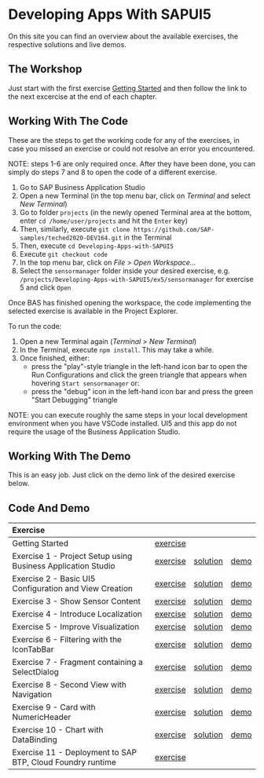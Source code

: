 # Developing Apps With SAPUI5
On this site you can find an overview about the available exercises, the respective solutions and live demos.

## The Workshop
Just start with the first exercise [Getting Started](https://github.com/SAP-samples/teched2020-DEV164/tree/master/exercises/ex0/README.md) and then follow the link to the next excercise at the end of each chapter.

## Working With The Code

These are the steps to get the working code for any of the exercises, in case you missed an exercise or could not resolve an error you encountered.

NOTE: steps 1-6 are only required once. After they have been done, you can simply do steps 7 and 8 to open the code of a different exercise.

1. Go to SAP Business Application Studio
2. Open a new Terminal (in the top menu bar, click on *Terminal* and select *New Terminal*)
3. Go to folder `projects` (in the newly opened Terminal area at the bottom, enter `cd /home/user/projects` and hit the `Enter` key)
4. Then, similarly, execute `git clone https://github.com/SAP-samples/teched2020-DEV164.git` in the Terminal
5. Then, execute `cd Developing-Apps-with-SAPUI5`
6. Execute `git checkout code`
7. In the top menu bar, click on *File* > *Open Workspace...*
8. Select the `sensormanager` folder inside your desired exercise, e.g. `/projects/Developing-Apps-with-SAPUI5/ex5/sensormanager` for exercise 5 and click `Open`

Once BAS has finished opening the workspace, the code implementing the selected exercise is available in the Project Explorer.

To run the code:
1. Open a new Terminal again (*Terminal* > *New Terminal*)
2. In the Terminal, execute `npm install`. This may take a while.
3. Once finished, either:
    - press the "play"-style triangle in the left-hand icon bar to open the Run Configurations and click the green triangle that appears when hovering `Start sensormanager` or:
    - press the "debug" icon in the left-hand icon bar and press the green "Start Debugging" triangle

NOTE: you can execute roughly the same steps in your local development environment when you have VSCode installed. UI5 and this app do not require the usage of the Business Application Studio.


## Working With The Demo
This is an easy job. Just click on the demo link of the desired exercise below.

## Code And Demo

| Exercise | | | |
| :--- | --- | --- | --- |
| Getting Started | [exercise](https://github.com/SAP-samples/teched2020-DEV164/tree/master/exercises/ex0/README.md) | | |
| Exercise 1 - Project Setup using Business Application Studio | [exercise](https://github.com/SAP-samples/teched2020-DEV164/tree/master/exercises/ex1/README.md) | [solution](https://github.com/SAP-samples/teched2020-DEV164/tree/code/ex1/) | [demo](https://sap-samples.github.io/teched2020-DEV164/ex1/sensormanager/webapp/index.html) |
| Exercise 2 - Basic UI5 Configuration and View Creation | [exercise](https://github.com/SAP-samples/teched2020-DEV164/tree/master/exercises/ex2/README.md) | [solution](https://github.com/SAP-samples/teched2020-DEV164/tree/code/ex2/) | [demo](https://sap-samples.github.io/teched2020-DEV164/ex2/sensormanager/webapp/index.html) |
| Exercise 3 - Show Sensor Content | [exercise](https://github.com/SAP-samples/teched2020-DEV164/tree/master/exercises/ex3/README.md) | [solution](https://github.com/SAP-samples/teched2020-DEV164/tree/code/ex3/) | [demo](https://sap-samples.github.io/teched2020-DEV164/ex3/sensormanager/webapp/index.html) |
| Exercise 4 - Introduce Localization | [exercise](https://github.com/SAP-samples/teched2020-DEV164/tree/master/exercises/ex4/README.md) | [solution](https://github.com/SAP-samples/teched2020-DEV164/tree/code/ex4/) | [demo](https://sap-samples.github.io/teched2020-DEV164/ex4/sensormanager/webapp/index.html) |
| Exercise 5 - Improve Visualization | [exercise](https://github.com/SAP-samples/teched2020-DEV164/tree/master/exercises/ex5/README.md) | [solution](https://github.com/SAP-samples/teched2020-DEV164/tree/code/ex5/) | [demo](https://sap-samples.github.io/teched2020-DEV164/ex5/sensormanager/webapp/index.html) |
| Exercise 6 - Filtering with the IconTabBar | [exercise](https://github.com/SAP-samples/teched2020-DEV164/tree/master/exercises/ex6/README.md) | [solution](https://github.com/SAP-samples/teched2020-DEV164/tree/code/ex6/) | [demo](https://sap-samples.github.io/teched2020-DEV164/ex6/sensormanager/webapp/index.html) |
| Exercise 7 - Fragment containing a SelectDialog | [exercise](https://github.com/SAP-samples/teched2020-DEV164/tree/master/exercises/ex7/README.md) | [solution](https://github.com/SAP-samples/teched2020-DEV164/tree/code/ex7/) | [demo](https://sap-samples.github.io/teched2020-DEV164/ex7/sensormanager/webapp/index.html) |
| Exercise 8 - Second View with Navigation | [exercise](https://github.com/SAP-samples/teched2020-DEV164/tree/master/exercises/ex8/README.md) | [solution](https://github.com/SAP-samples/teched2020-DEV164/tree/code/ex8/) | [demo](https://sap-samples.github.io/teched2020-DEV164/ex8/sensormanager/webapp/index.html) |
| Exercise 9 - Card with NumericHeader | [exercise](https://github.com/SAP-samples/teched2020-DEV164/tree/master/exercises/ex9/README.md) | [solution](https://github.com/SAP-samples/teched2020-DEV164/tree/code/ex9/) | [demo](https://sap-samples.github.io/teched2020-DEV164/ex9/sensormanager/webapp/index.html) |
| Exercise 10 - Chart with DataBinding | [exercise](https://github.com/SAP-samples/teched2020-DEV164/tree/master/exercises/ex10/README.md) | [solution](https://github.com/SAP-samples/teched2020-DEV164/tree/code/ex10/) | [demo](https://sap-samples.github.io/teched2020-DEV164/ex10/sensormanager/webapp/index.html) |
| Exercise 11 - Deployment to SAP BTP, Cloud Foundry runtime | [exercise](https://github.com/SAP-samples/teched2020-DEV164/tree/master/exercises/ex11/README.md) | | |
